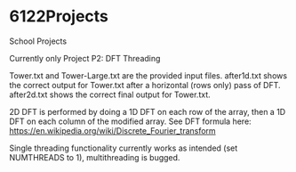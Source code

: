 # 6122Projects
School Projects

Currently only Project P2: DFT Threading

Tower.txt and Tower-Large.txt are the provided input files.
after1d.txt shows the correct output for Tower.txt after a horizontal (rows only) pass of DFT.
after2d.txt shows the correct final output for Tower.txt.

2D DFT is performed by doing a 1D DFT on each row of the array, then a 1D DFT on each column of the modified array.
See DFT formula here: https://en.wikipedia.org/wiki/Discrete_Fourier_transform

Single threading functionality currently works as intended (set NUMTHREADS to 1), multithreading is bugged. 
